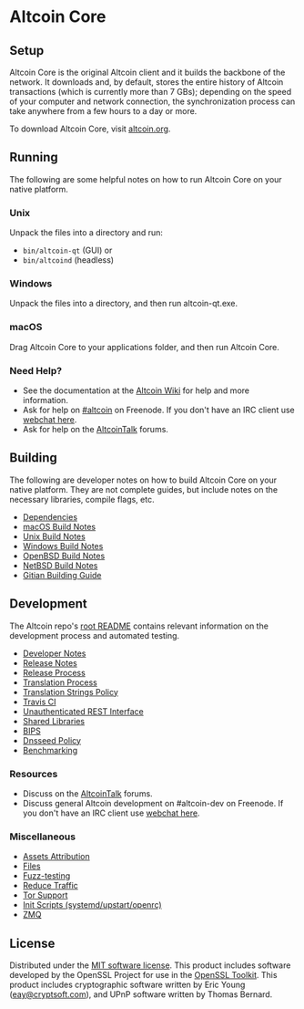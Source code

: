 Altcoin Core
=============

Setup
---------------------
Altcoin Core is the original Altcoin client and it builds the backbone of the network. It downloads and, by default, stores the entire history of Altcoin transactions (which is currently more than 7 GBs); depending on the speed of your computer and network connection, the synchronization process can take anywhere from a few hours to a day or more.

To download Altcoin Core, visit [altcoin.org](https://altcoin.org).

Running
---------------------
The following are some helpful notes on how to run Altcoin Core on your native platform.

### Unix

Unpack the files into a directory and run:

- `bin/altcoin-qt` (GUI) or
- `bin/altcoind` (headless)

### Windows

Unpack the files into a directory, and then run altcoin-qt.exe.

### macOS

Drag Altcoin Core to your applications folder, and then run Altcoin Core.

### Need Help?

* See the documentation at the [Altcoin Wiki](https://altcoin.info/)
for help and more information.
* Ask for help on [#altcoin](http://webchat.freenode.net?channels=altcoin) on Freenode. If you don't have an IRC client use [webchat here](http://webchat.freenode.net?channels=altcoin).
* Ask for help on the [AltcoinTalk](https://altcointalk.io/) forums.

Building
---------------------
The following are developer notes on how to build Altcoin Core on your native platform. They are not complete guides, but include notes on the necessary libraries, compile flags, etc.

- [Dependencies](dependencies.md)
- [macOS Build Notes](build-osx.md)
- [Unix Build Notes](build-unix.md)
- [Windows Build Notes](build-windows.md)
- [OpenBSD Build Notes](build-openbsd.md)
- [NetBSD Build Notes](build-netbsd.md)
- [Gitian Building Guide](gitian-building.md)

Development
---------------------
The Altcoin repo's [root README](/README.md) contains relevant information on the development process and automated testing.

- [Developer Notes](developer-notes.md)
- [Release Notes](release-notes.md)
- [Release Process](release-process.md)
- [Translation Process](translation_process.md)
- [Translation Strings Policy](translation_strings_policy.md)
- [Travis CI](travis-ci.md)
- [Unauthenticated REST Interface](REST-interface.md)
- [Shared Libraries](shared-libraries.md)
- [BIPS](bips.md)
- [Dnsseed Policy](dnsseed-policy.md)
- [Benchmarking](benchmarking.md)

### Resources
* Discuss on the [AltcoinTalk](https://altcointalk.io/) forums.
* Discuss general Altcoin development on #altcoin-dev on Freenode. If you don't have an IRC client use [webchat here](http://webchat.freenode.net/?channels=altcoin-dev).

### Miscellaneous
- [Assets Attribution](assets-attribution.md)
- [Files](files.md)
- [Fuzz-testing](fuzzing.md)
- [Reduce Traffic](reduce-traffic.md)
- [Tor Support](tor.md)
- [Init Scripts (systemd/upstart/openrc)](init.md)
- [ZMQ](zmq.md)

License
---------------------
Distributed under the [MIT software license](/COPYING).
This product includes software developed by the OpenSSL Project for use in the [OpenSSL Toolkit](https://www.openssl.org/). This product includes
cryptographic software written by Eric Young ([eay@cryptsoft.com](mailto:eay@cryptsoft.com)), and UPnP software written by Thomas Bernard.
